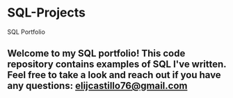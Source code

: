 # SQL-Projects
SQL Portfolio
## Welcome to my SQL portfolio! This code repository contains examples of SQL I've written. Feel free to take a look and reach out if you have any questions: elijcastillo76@gmail.com
